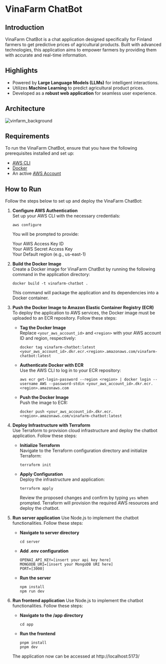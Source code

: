 # VinaFarm ChatBot

## Introduction

VinaFarm ChatBot is a chat application designed specifically for Finland farmers to get predictive prices of agricultural products. Built with advanced technologies, this application aims to empower farmers by providing them with accurate and real-time information.

## Highlights

- Powered by **Large Language Models (LLMs)** for intelligent interactions.
- Utilizes **Machine Learning** to predict agricultural product prices.
- Developed as a **robust web application** for seamless user experience.

## Architecture
![vinfarm_background](https://github.com/user-attachments/assets/3d85806e-9253-4d7b-91c5-95a410adabc0)

## Requirements

To run the VinaFarm ChatBot, ensure that you have the following prerequisites installed and set up:

- [AWS CLI](https://aws.amazon.com/cli/)
- [Docker](https://www.docker.com/)
- An active [AWS Account](https://aws.amazon.com/)

## How to Run

Follow the steps below to set up and deploy the VinaFarm ChatBot:

1. **Configure AWS Authentication**  
   Set up your AWS CLI with the necessary credentials:

   ```
   aws configure
   ```

   You will be prompted to provide:

   Your AWS Access Key ID  
   Your AWS Secret Access Key  
   Your Default region (e.g., us-east-1)

2. **Build the Docker Image**  
   Create a Docker image for VinaFarm ChatBot by running the following command in the application directory:

   ```
   docker build -t vinafarm-chatbot .
   ```

   This command will package the application and its dependencies into a Docker container.

3. **Push the Docker Image to Amazon Elastic Container Registry (ECR)**  
   To deploy the application to AWS services, the Docker image must be uploaded to an ECR repository. Follow these steps:

   - **Tag the Docker Image**  
     Replace `<your_aws_account_id>` and `<region>` with your AWS account ID and region, respectively:

     ```
     docker tag vinafarm-chatbot:latest <your_aws_account_id>.dkr.ecr.<region>.amazonaws.com/vinafarm-chatbot:latest
     ```

   - **Authenticate Docker with ECR**  
     Use the AWS CLI to log in to your ECR repository:

     ```
     aws ecr get-login-password --region <region> | docker login --username AWS --password-stdin <your_aws_account_id>.dkr.ecr.<region>.amazonaws.com
     ```

   - **Push the Docker Image**  
     Push the image to ECR:
     ```
     docker push <your_aws_account_id>.dkr.ecr.<region>.amazonaws.com/vinafarm-chatbot:latest
     ```

4. **Deploy Infrastructure with Terraform**  
   Use Terraform to provision cloud infrastructure and deploy the chatbot application. Follow these steps:

   - **Initialize Terraform**  
     Navigate to the Terraform configuration directory and initialize Terraform:

     ```
     terraform init
     ```

   - **Apply Configuration**  
     Deploy the infrastructure and application:
     ```
     terraform apply
     ```
     Review the proposed changes and confirm by typing `yes` when prompted. Terraform will provision the required AWS resources and deploy the chatbot.

5. **Run server application**
   Use Node.js to implement the chatbot functionalities. Follow these steps:

   - **Navigate to server directory**

     ```
     cd server
     ```

   - **Add .env configuration**

     ```
     OPENAI_API_KEY=[insert your api key here]
     MONGODB_URI=[insert your MongoDB URI here]
     PORT=[3000]
     ```

   - **Run the server**
     ```
     npm install
     npm run dev
     ```

6. **Run frontend application**
   Use Node.js to implement the chatbot functionalities. Follow these steps:

   - **Navigate to the /app directory**

     ```
     cd app
     ```

   - **Run the frontend**
     ```
     pnpm install
     pnpm dev
     ```

   The application now can be accessed at http://localhost:5173/
   
